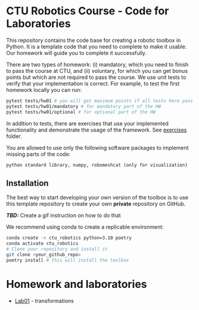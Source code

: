 # CTU Robotics Course - Code for Laboratories 
This repository contains the code base for creating a robotic toolbox in Python.
It is a template code that you need to complete to make it usable.
Our homework will guide you to complete it successfully.

There are two types of homework: (i) mandatory, which you need to finish to pass the course at CTU, and (ii) voluntary, for which you can get bonus points but which are not required to pass the course.
We use unit tests to verify that your implementation is correct.
For example, to test the first homework locally you can run:

```bash
pytest tests/hw01 # you will get maximum points if all tests here pass
pytest tests/hw01/mandatory # for mandatory part of the HW
pytest tests/hw01/optional # for optional part of the HW
```
In addition to tests, there are exercises that use your implemented functionality and demonstrate the usage of the framework. See [exercises](exercises) folder.

You are allowed to use only the following software packages to implement missing parts of the code:
```
python standard library, numpy, robomeshcat (only for visualization) 
```


## Installation
The best way to start developing your own version of the toolbox is to use this template repository to create your own **private** repository on GitHub.

**_TBD:_** Create a gif instruction on how to do that

We recommend using conda to create a replicable environment:
```bash
conda create -n ctu_robotics python=3.10 poetry
conda activate ctu_robotics
# Clone your repository and install it
git clone <your_github_repo>
poetry install # this will install the toolbox
```

# Homework and laboratories
- [Lab01](docs/lab01.md) - transformations

